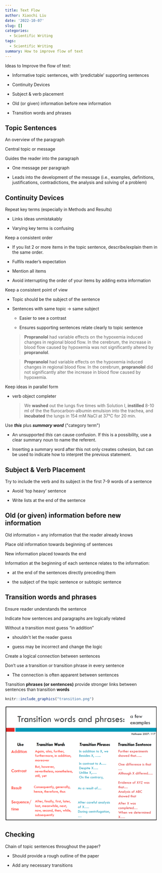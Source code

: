 ```yaml
---
title: Text Flow
author: Xiaochi Liu
date: '2022-10-07'
slug: []
categories:
  - Scientific Writing
tags:
  - Scientific Writing
summary: How to improve flow of text
---
```


Ideas to Improve the flow of text:

* Informative topic sentences, with ‘predictable’ supporting sentences

* Continuity Devices

* Subject & verb placement

* Old (or given) information before new information

* Transition words and phrases


## Topic Sentences

An overview of the paragraph

Central topic or message

Guides the reader into the paragraph

* One message per paragraph
    
* Leads into the development of the message (i.e., examples, definitions, justifications, contradictions, the analysis and solving of a problem)
    


## Continuity Devices

Repeat key terms (especially in Methods and Results)

* Links ideas unmistakably
    
* Varying key terms is confusing

Keep a consistent order

* If you list 2 or more items in the topic sentence, describe/explain them in the same order.

* Fulfils reader’s expectation

* Mention all items

* Avoid interrupting the order of your items by adding extra information



Keep a consistent point of view

* Topic should be the subject of the sentence

* Sentences with same topic -> same subject

    * Easier to see a contrast
    
    * Ensures supporting sentences relate clearly to topic sentence
    
    > **Propranolol** had variable effects on the hypoxemia induced changes in regional blood flow. In the cerebrum, the increase in blood flow caused by hypoxemia was not significantly altered by **propranolol**.
    
    > **Propranolol** had variable effects on the hypoxemia induced changes in regional blood flow. In the cerebrum, **propranolol** did not significantly alter the increase in blood flow caused by hypoxemia.


Keep ideas in parallel form

* verb object completer

  > We **washed** out the lungs five times with Solution I, **instilled** 8-10 ml of the the flurocarbon-albumin emulsion into the trachea, and **incubated** the lungs in 154 mM NaCl at 37°C for 20 min.


Use _**this**_ plus _**summary word**_ ("category term")

* An unsupported _this_ can cause confusion. If this is a possibility, use a clear summary noun to name the referent.

* Inserting a summary word after this not only creates cohesion, but can be used to indicate how to interpret the previous statement.



## Subject & Verb Placement

Try to include the verb and its subject in the first 7-9 words of a sentence

* Avoid ‘top heavy’ sentence

* Write lists at the end of the sentence


## Old (or given) information before new information

Old information = any information that the reader already knows

Place old information towards beginning of sentences

New information placed towards the end

Information at the beginning of each sentence relates to the information:

* at the end of the sentences directly preceding them
    
* the subject of the topic sentence or subtopic sentence



## Transition words and phrases

Ensure reader understands the sentence

Indicate how sentences and paragraphs are logically
related

Without a transition most guess “in addition”

* shouldn't let the reader guess

* guess may be incorrect and change the logic

Create a logical connection between sentences

Don’t use a transition or transition phrase in every sentence

* The connection is often apparent between sentences

Transition **phrases (or sentences)** provide stronger links between sentences than transition **words**



```r
knitr::include_graphics("transition.png")
```

<img src="transition.png" width="554" />





## Checking

Chain of topic sentences throughout the paper?

* Should provide a rough outline of the paper

* Add any necessary transitions
